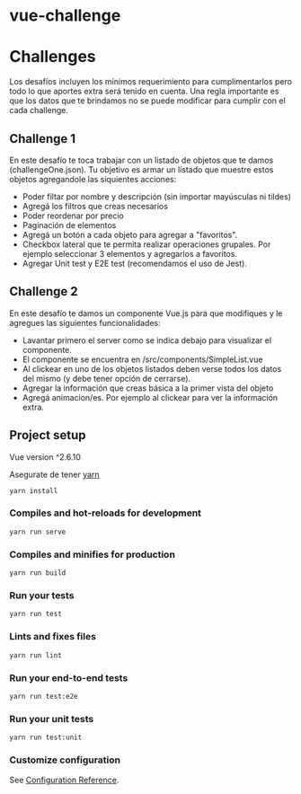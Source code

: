 # vue-challenge

# Challenges
Los desafíos incluyen los mínimos requerimiento para cumplimentarlos pero todo lo que aportes extra será tenido en cuenta. Una regla importante es que los datos que te brindamos no se puede modificar para cumplir con el cada challenge.

## Challenge 1

En este desafío te toca trabajar con un listado de objetos que te damos (challengeOne.json). Tu objetivo es armar un listado que muestre estos objetos agregandole las siquientes acciones:
* Poder filtar por nombre y descripción (sin importar mayúsculas ni tildes)
* Agregá los filtros que creas necesarios
* Poder reordenar por precio
* Paginación de elementos
* Agregá un botón a cada objeto para agregar a "favoritos".
* Checkbox lateral que te permita realizar operaciones grupales. Por ejemplo seleccionar 3 elementos y agregarlos a favoritos.
* Agregar Unit test y E2E test (recomendamos el uso de Jest).

## Challenge 2

En este desafío te damos un componente Vue.js para que modifiques y le agregues las siguientes funcionalidades:

* Lavantar primero el server como se indica debajo para visualizar el componente.
* El componente se encuentra en /src/components/SimpleList.vue
* Al clickear en uno de los objetos listados deben verse todos los datos del mismo (y debe tener opción de cerrarse).
* Agregar la información que creas básica a la primer vista del objeto
* Agregá animacion/es. Por ejemplo al clickear para ver la información extra.


## Project setup

Vue version ^2.6.10

Asegurate de tener [yarn](https://yarnpkg.com/en/docs/install#debian-stable)

```
yarn install
```

### Compiles and hot-reloads for development
```
yarn run serve
```

### Compiles and minifies for production
```
yarn run build
```

### Run your tests
```
yarn run test
```

### Lints and fixes files
```
yarn run lint
```

### Run your end-to-end tests
```
yarn run test:e2e
```

### Run your unit tests
```
yarn run test:unit
```

### Customize configuration
See [Configuration Reference](https://cli.vuejs.org/config/).

